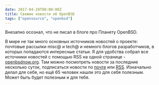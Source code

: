 ```yaml
---
date: 2017-04-28T00:00:00Z
title: Свежие новости об OpenBSD
tags: ["opensource", "openbsd"]
---
```


Внезапно осознал, что не писал в блоге про Планету OpenBSD.

В мире не так много основных источников новостей о проекте: почтовые рассылки
misc@ и tech@ и немного блогов разработчиков, в которых попадаются интересные
статьи. Я для удобства собрал все источники новостей с помощью RSS на одной
странице - [openbsdnow.org](http://openbsdnow.org/). Там можно посмотреть
новости за последние несколько суток, подписаться новости по
[почте](https://feedburner.google.com/fb/a/mailverify?uri=planet-openbsd) или
[RSS](https://feeds.feedburner.com/planet-openbsd). Изначально делал для себя,
но ещё 65 человек нашли это для себя полезным. Может быть будет полезным и для
тебя.
